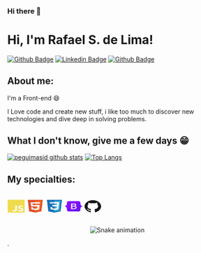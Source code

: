 ### Hi there 👋

<!--
**Rafryx/Rafryx** is a ✨ _special_ ✨ repository because its `README.md` (this file) appears on your GitHub profile.

Here are some ideas to get you started:

- 🔭 I’m currently working on ...
- 🌱 I’m currently learning ...
- 👯 I’m looking to collaborate on ...
- 🤔 I’m looking for help with ...
- 💬 Ask me about ...
- 📫 How to reach me: ...
- 😄 Pronouns: ...
- ⚡ Fun fact: ...
-->

# Hi, I'm Rafael S. de Lima!

[![Github Badge](https://img.shields.io/badge/GitHub-100000?style=for-the-badge&logo=github&logoColor=white&link=https://github.com/Rafryx)](https://github.com/Rafryx)
[![Linkedin Badge](https://img.shields.io/badge/-LinkedIn-blue?style=flat-square&logo=Linkedin&logoColor=white&link=https:/https://www.linkedin.com/in/rafael-soares-de-lima-0626291b0/)](https://www.linkedin.com/in/rafael-soares-de-lima-0626291b0/)
[![Github Badge](https://img.shields.io/badge/Gmail-D14836?style=for-the-badge&logo=gmail&logoColor=white&link=https://github.com/Rafryx)](https://github.com/Rafryx)



## About me:

I'm a Front-end :smile:

I Love code and create new stuff, i like too much to discover new technologies and dive deep in solving problems.

## What I don't know, give me a few days 😁

[![peguimasid github stats](https://github-readme-stats.vercel.app/api?username=Rafryx&show_icons=true&title_color=fff&icon_color=37aaff&text_color=f8f8f2&bg_color=171c24&count_private=true)](https://github.com/Rafryx) 
[![Top Langs](https://github-readme-stats.vercel.app/api/top-langs/?username=Rafryx&layout=compact&title_color=fff&text_color=f8f8f2&hide=java&bg_color=171c24)](https://github.com/Rafryx)

## My specialties:
<div align="left" valign="top"><br>
  <img align="center" alt="Js" height="30" width="40" src="https://raw.githubusercontent.com/devicons/devicon/master/icons/javascript/javascript-plain.svg">
  <img align="center" alt="HTML" height="30" width="40" src="https://raw.githubusercontent.com/devicons/devicon/master/icons/html5/html5-original.svg">
  <img align="center" alt="CSS" height="30" width="40" src="https://raw.githubusercontent.com/devicons/devicon/master/icons/css3/css3-original.svg">
   <img align="center" alt="bootstrap" height="30" width="40" src="https://raw.githubusercontent.com/devicons/devicon/master/icons/bootstrap/bootstrap-original.svg">
<!--   <img align="center" alt="github" height="35" width="35" src="/assets/GitHub.png"> -->
  <img align="center" alt="github" height="30" width="40" src="https://raw.githubusercontent.com/devicons/devicon/master/icons/github/github-original.svg">
</div><br>

<div align="center">
 
  
  
</div>

<div align="center">
  
  ![Snake animation](https://github.com/danielbped/danielbped/blob/output/github-contribution-grid-snake.svg)
  
</div>


.
